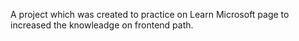 A project which was created to practice on Learn Microsoft page to increased the knowleadge on frontend path.